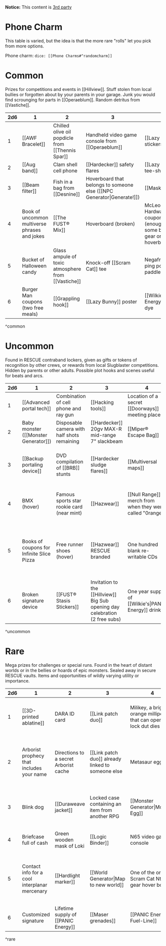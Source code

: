 
**Notice:** This content is [3rd party](https://notwriting.itch.io/sick-loots)
# Phone Charm

This table is varied, but the idea is that the more rare "rolls" let you pick from more options.

Phone charm: `dice: [[Phone Charms#^randomcharm]]`
# Common

Prizes for competitions and events in [[Hillview]]. Stuff stolen from local bullies or forgotten about by your parents in your garage. Junk you would find scrounging for parts in [[Operaeblum]]. Random detritus from [[Vastiche]].

| 2d6 | 1 | 2 | 3 | 4 | 5 | 6 |
| ---- | ---- | ---- | ---- | ---- | ---- | ---- |
| 1 | [[AWF Bracelet]] | Chilled olive oil popdicle from [[Thennis Spar]] | Handheld video game console from [[Operaeblum]] | [[Lazy Bunny]] stickers | [[Phone charms\|Phone charm]] (duplicate you already own) | [[Lab Components\|Random Component]] (`dice: 1d[[Lab Components#^components]]`) |
| 2 | [[Aug band]] | Clam shell cell phone | [[Hardecker]] safety flares | [[Lazy Bunny]] tee-shirt | `dice: 1d[[Phone Charms#^c]]`Charm | [[Repair tools]] |
| 3 | [[Beam filter]] | Fish in a bag from [[Desnine]] | Hoverboard that belongs to someone else ([[NPC Generator\|Generate!]]) | [[Mask]] | `dice: 1d[[Phone Charms#^c]]`Charm, but it has a wizard hat | [[Smart cord]] |
| 4 | Book of uncommon multiverse phrases and jokes | [[The FUST® Mix]] | Hoverboard (broken) | McLeod’s Hardware coupon (enough for some basic gear or a new hoverboard) | `dice: 1d[[Phone Charms#^c]]`Charm, but it is a non standard colour | [[Spacetime ampimeter]] |
| 5 | Bucket of Halloween candy | Glass ampule of toxic atmosphere from [[Vastiche]] | Knock-off [[Scram Cat]] tee | Negafriction ping pong paddle | `dice: 1d[[Phone Charms#^c]]`Charm, but it is badly damaged | Unrelesaed Big Shiny Tunes compilation CD |
| 6 | Burger Man coupons (two free meals) | [[Grappling hook]] | [[Lazy Bunny]] poster | [[Wilkie's\|PANIC Energy]] hair dye | `dice: 1d[[Phone Charms#^c]]`Charm, and a `dice: 1d[[Phone Charms#^c]]`Charm | Video Hut coupons (two free rentals) |
^common

# Uncommon

Found in RESCUE contraband lockers, given as gifts or tokens of recognition by other crews, or rewards from local Slugblaster competitions. Hidden by parents or other adults. Possible plot hooks and scenes useful for beats and arcs.

| 2d6 | 1 | 2 | 3 | 4 | 5 | 6 |
| ---- | ---- | ---- | ---- | ---- | ---- | ---- |
| 1 | [[Advanced portal tech]] | Combination of cell phone and ray gun | [[Hacking tools]] | Location of a secret [[Doorways]] meeting place | [[Particle bond tights]] | [[Pro camera gear]] |
| 2 | Baby monster ([[Monster Generator]]) | Disposable camera with half shots remaining | [[Hardecker]] 20gv MAX-R mid-range 7" slackbeam | [[Miper® Escape Bag]] | [[Peelback kit]] | Raygun (custom) |
| 3 | [[Backup portaling device]] | DVD compilation of [[BRB]] stunts | [[Hardecker sludge flares]] | [[Multiversal maps]] | Charms: `dice: [[Phone Charms#^a]]` and `dice: [[Phone Charms#^c]]` | Roller blades (hover) |
| 4 | BMX (hover) | Famous sports star rookie card (near mint) | [[Hazwear]] | [[Null Range]] merch from when they were called "0range" | Charms: `dice: [[Phone Charms#^b]]` and `dice: [[Phone Charms#^c]]` | Signature device, belongs to someone else |
| 5 | Books of coupons for Infinite Slice Pizza | Free runner shoes (hover) | [[Hazwear]] RESCUE branded | One hundred blank re-writable CDs  | Charms: `dice: [[Phone Charms#^c]]`, `dice: [[Phone Charms#^b]]` or `dice: [[Phone Charms#^a]]` | [[Small drone]] |
| 6 | Broken signature device | [[FUST® Stasis Stickers]] | Invitation to the [[Hillview]] Big Sub opening day celebration (2 free subs) | One year supply of [[Wilkie's\|PANIC Energy]] drinks | Photo of your parents when they were still cool | Specific compoent |
^uncommon

# Rare
Mega prizes for challenges or special runs. Found in the heart of distant worlds or in the bellies or hoards of epic monsters. Sealed away in secure RESCUE vaults. Items and opportunities of wildly varying utility or importance.

| 2d6 | 1 | 2 | 3 | 4 | 5 | 6 |
| ---- | ---- | ---- | ---- | ---- | ---- | ---- |
| 1 | [[3D-printed ablatine]] | DARA ID card | [[Link patch duo]] | Milikey, a bright orange millipede that can open any lock dut dies | Perfect and unconscious clone of yourself | Slip of paper with a phone number and the word "Death" |
| 2 | Arborist prophecy that includes your name | Directions to a secret Arborist cache | [[Link patch duo]] already linked to someone else | Metasaur egg | Person sized robot butler, polite | Style NOW! a future fashion mag showing the cutting edge style in [[Popularia]] next month |
| 3 | Blink dog | [[Duraweave jacket]] | Locked case containing an item from another RPG | [[Monster Generator\|Monster Egg]] | [[Phone Charms\|Custom phone charm]] | Tall aluminium can labelled "The Final Energy Drink" |
| 4 | Briefcase full of cash | Green wooden mask of Loki | [[Logic Binder]] | N65 video game console | [[Phone Charms]] (any table) | Three squirrels armed with laser guns |
| 5 | Contact info for a cool interplanar mercenary | [[Hardlight marker]] | [[World Generator\|Map to new world]] | One of the original Scram Cat Nth gear hover boards | Six inch diameter googly eye you can place on anything to grant it sentience for one day | Unsigned sponsorship contract |
| 6 | Customized signature | Lifetime supply of [[PANIC Energy]] | [[Maser grenades]] | [[PANIC Energy® Fuel-Line]] | [[Slam patch]] | [[Wilkie's gravity stickers]] |
^rare